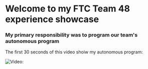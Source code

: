 # Welcome to my FTC Team 48 experience showcase

### My primary responsibility was to program our team's autonomous program

The first 30 seconds of this video shoiw my autonomous program:

![Video:](https://lbschools-my.sharepoint.com/:v:/g/personal/201220759_lbschools_net/EY0qz0yCNVxHuKWEjOHbVk4BZHccXxIVWBBjIMCB07KnLg?e=oEfWR8)

